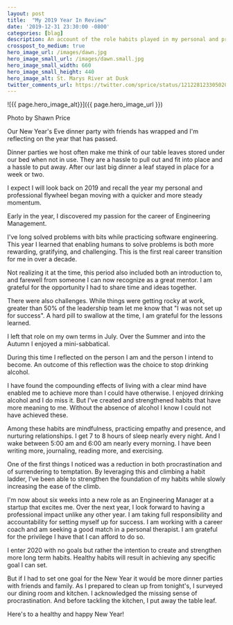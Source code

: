 ```yaml
---
layout: post
title:  "My 2019 Year In Review"
date: '2019-12-31 23:30:00 -0800'
categories: [blag]
description: An account of the role habits played in my personal and professional growth during 2019.
crosspost_to_medium: true
hero_image_url: /images/dawn.jpg
hero_image_small_url: /images/dawn.small.jpg
hero_image_small_width: 660
hero_image_small_height: 440
hero_image_alt: St. Marys River at Dusk
twitter_comments_url: https://twitter.com/sprice/status/1212281233050202112
---
```

![{{ page.hero_image_alt}}]({{ page.hero_image_url }})
<p class="caption">Photo by Shawn Price</p>

Our New Year's Eve dinner party with friends has wrapped and I'm reflecting on the year that has passed.

Dinner parties we host often make me think of our table leaves stored under our bed when not in use. They are a hassle to pull out and fit into place and a hassle to put away. After our last big dinner a leaf stayed in place for a week or two.

I expect I will look back on 2019 and recall the year my personal and professional flywheel began moving with a quicker and more steady momentum.

Early in the year, I discovered my passion for the career of Engineering Management.

I've long solved problems with bits while practicing software engineering. This year I learned that enabling humans to solve problems is both more rewarding, gratifying, and challenging. This is the first real career transition for me in over a decade.

Not realizing it at the time, this period also included both an introduction to, and farewell from someone I can now recognize as a great mentor. I am grateful for the opportunity I had to share time and ideas together.

There were also challenges. While things were getting rocky at work, greater than 50% of the leadership team let me know that "I was not set up for success". A hard pill to swallow at the time, I am grateful for the lessons learned.

I left that role on my own terms in July. Over the Summer and into the Autumn I enjoyed a mini-sabbatical.

During this time I reflected on the person I am and the person I intend to become. An outcome of this reflection was the choice to stop drinking alcohol.

I have found the compounding effects of living with a clear mind have enabled me to achieve more than I could have otherwise. I enjoyed drinking alcohol and I do miss it. But I've created and strengthened habits that have more meaning to me. Without the absence of alcohol I know I could not have achieved these.

Among these habits are mindfulness, practicing empathy and presence, and nurturing relationships. I get 7 to 8 hours of sleep nearly every night. And I wake between 5:00 am and 6:00 am nearly every morning. I have been writing more, journaling, reading more, and exercising.

One of the first things I noticed was a reduction in both procrastination and of surrendering to temptation. By leveraging this and climbing a habit ladder, I've been able to strengthen the foundation of my habits while slowly increasing the ease of the climb.

I'm now about six weeks into a new role as an Engineering Manager at a startup that excites me. Over the next year, I look forward to having a professional impact unlike any other year. I am taking full responsibility and accountability for setting myself up for success. I am working with a career coach and am seeking a good match in a personal therapist. I am grateful for the privilege I have that I can afford to do so.

I enter 2020 with no goals but rather the intention to create and strengthen more long term habits. Healthy habits will result in achieving any specific goal I can set.

But if I had to set one goal for the New Year it would be more dinner parties with friends and family. As I prepared to clean up from tonight's, I surveyed our dining room and kitchen. I acknowledged the missing sense of procrastination. And before tackling the kitchen, I put away the table leaf.

Here's to a healthy and happy New Year! 